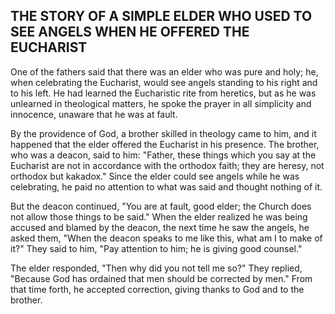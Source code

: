 ## THE STORY OF A SIMPLE ELDER WHO USED TO SEE ANGELS WHEN HE OFFERED THE EUCHARIST

One of the fathers said that there was an elder who was pure and holy; he, when celebrating the Eucharist, would see angels standing to his right and to his left. He had learned the Eucharistic rite from heretics, but as he was unlearned in theological matters, he spoke the prayer in all simplicity and innocence, unaware that he was at fault.

By the providence of God, a brother skilled in theology came to him, and it happened that the elder offered the Eucharist in his presence. The brother, who was a deacon, said to him: "Father, these things which you say at the Eucharist are not in accordance with the orthodox faith; they are heresy, not orthodox but kakadox." Since the elder could see angels while he was celebrating, he paid no attention to what was said and thought nothing of it. 

But the deacon continued, "You are at fault, good elder; the Church does not allow those things to be said." When the elder realized he was being accused and blamed by the deacon, the next time he saw the angels, he asked them, "When the deacon speaks to me like this, what am I to make of it?" They said to him, "Pay attention to him; he is giving good counsel."

The elder responded, "Then why did you not tell me so?" They replied, "Because God has ordained that men should be corrected by men." From that time forth, he accepted correction, giving thanks to God and to the brother.
